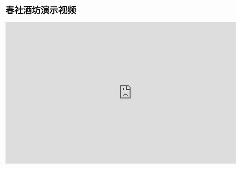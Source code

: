 # 春社酒坊演示视频
<iframe 
    height=450 
    width=800 
    src="https://github.com/bli23-01/MyMarkdownSrc/blob/main/Spirite/%E6%BC%94%E7%A4%BA%E8%A7%86%E9%A2%91.mp4" 
    frameborder=0 
    allowfullscreen>
</iframe>
